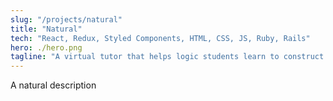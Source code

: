 ```yaml
---
slug: "/projects/natural"
title: "Natural"
tech: "React, Redux, Styled Components, HTML, CSS, JS, Ruby, Rails"
hero: ./hero.png
tagline: "A virtual tutor that helps logic students learn to construct natural deduction proofs."
---
```


A natural description